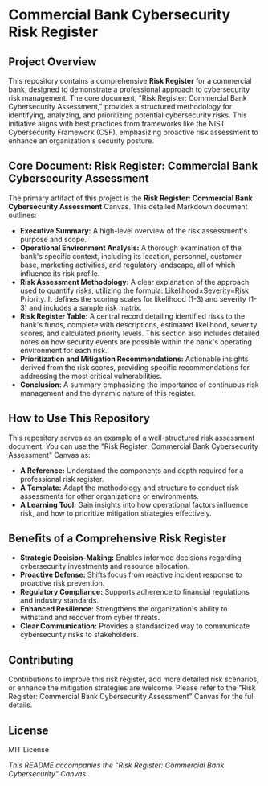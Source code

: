 # **Commercial Bank Cybersecurity Risk Register**

## **Project Overview**

This repository contains a comprehensive **Risk Register** for a commercial bank, designed to demonstrate a professional approach to cybersecurity risk management. The core document, "Risk Register: Commercial Bank Cybersecurity Assessment," provides a structured methodology for identifying, analyzing, and prioritizing potential cybersecurity risks. This initiative aligns with best practices from frameworks like the NIST Cybersecurity Framework (CSF), emphasizing proactive risk assessment to enhance an organization's security posture.

## **Core Document: Risk Register: Commercial Bank Cybersecurity Assessment**

The primary artifact of this project is the **Risk Register: Commercial Bank Cybersecurity Assessment** Canvas. This detailed Markdown document outlines:

* **Executive Summary:** A high-level overview of the risk assessment's purpose and scope.  
* **Operational Environment Analysis:** A thorough examination of the bank's specific context, including its location, personnel, customer base, marketing activities, and regulatory landscape, all of which influence its risk profile.  
* **Risk Assessment Methodology:** A clear explanation of the approach used to quantify risks, utilizing the formula: Likelihood×Severity=Risk Priority. It defines the scoring scales for likelihood (1-3) and severity (1-3) and includes a sample risk matrix.  
* **Risk Register Table:** A central record detailing identified risks to the bank's funds, complete with descriptions, estimated likelihood, severity scores, and calculated priority levels. This section also includes detailed notes on how security events are possible within the bank's operating environment for each risk.  
* **Prioritization and Mitigation Recommendations:** Actionable insights derived from the risk scores, providing specific recommendations for addressing the most critical vulnerabilities.  
* **Conclusion:** A summary emphasizing the importance of continuous risk management and the dynamic nature of this register.

## **How to Use This Repository**

This repository serves as an example of a well-structured risk assessment document. You can use the "Risk Register: Commercial Bank Cybersecurity Assessment" Canvas as:

* **A Reference:** Understand the components and depth required for a professional risk register.  
* **A Template:** Adapt the methodology and structure to conduct risk assessments for other organizations or environments.  
* **A Learning Tool:** Gain insights into how operational factors influence risk, and how to prioritize mitigation strategies effectively.

## **Benefits of a Comprehensive Risk Register**

* **Strategic Decision-Making:** Enables informed decisions regarding cybersecurity investments and resource allocation.  
* **Proactive Defense:** Shifts focus from reactive incident response to proactive risk prevention.  
* **Regulatory Compliance:** Supports adherence to financial regulations and industry standards.  
* **Enhanced Resilience:** Strengthens the organization's ability to withstand and recover from cyber threats.  
* **Clear Communication:** Provides a standardized way to communicate cybersecurity risks to stakeholders.

## **Contributing**

Contributions to improve this risk register, add more detailed risk scenarios, or enhance the mitigation strategies are welcome. Please refer to the "Risk Register: Commercial Bank Cybersecurity Assessment" Canvas for the full details.

## **License**

 MIT License

*This README accompanies the "Risk Register: Commercial Bank Cybersecurity" Canvas.*
